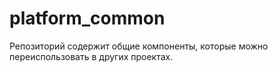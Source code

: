 # platform_common

Репозиторий содержит общие компоненты, которые можно переиспользовать в других проектах.